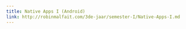 ```yaml
---
title: Native Apps I (Android)
link: http://robinmalfait.com/3de-jaar/semester-I/Native-Apps-I.md
---
```

